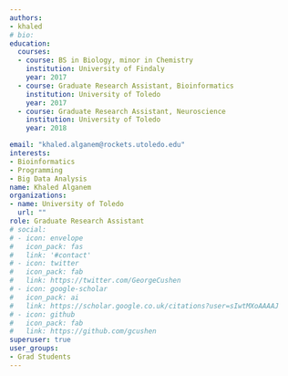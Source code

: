 ```yaml
---
authors:
- khaled
# bio: 
education:
  courses:
  - course: BS in Biology, minor in Chemistry
    institution: University of Findaly
    year: 2017
  - course: Graduate Research Assistant, Bioinformatics
    institution: University of Toledo
    year: 2017
  - course: Graduate Research Assistant, Neuroscience
    institution: University of Toledo
    year: 2018

email: "khaled.alganem@rockets.utoledo.edu"
interests:
- Bioinformatics
- Programming
- Big Data Analysis
name: Khaled Alganem
organizations:
- name: University of Toledo
  url: ""
role: Graduate Research Assistant
# social:
# - icon: envelope
#   icon_pack: fas
#   link: '#contact'
# - icon: twitter
#   icon_pack: fab
#   link: https://twitter.com/GeorgeCushen
# - icon: google-scholar
#   icon_pack: ai
#   link: https://scholar.google.co.uk/citations?user=sIwtMXoAAAAJ
# - icon: github
#   icon_pack: fab
#   link: https://github.com/gcushen
superuser: true
user_groups:
- Grad Students
---
```


